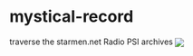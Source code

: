 # mystical-record
traverse the starmen.net Radio PSI archives
<img src="mystical-record/blob/master/record.png" align="center" />
